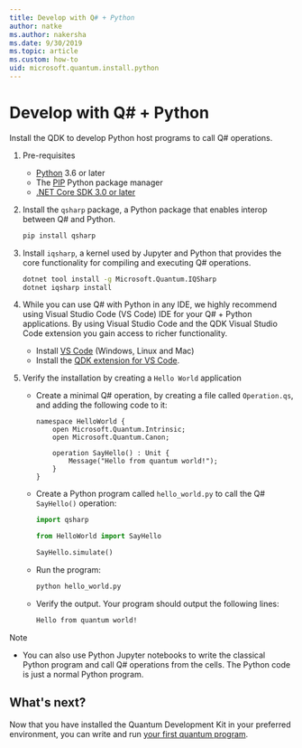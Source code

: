 ```yaml
---
title: Develop with Q# + Python
author: natke
ms.author: nakersha
ms.date: 9/30/2019
ms.topic: article
ms.custom: how-to
uid: microsoft.quantum.install.python
---
```


# Develop with Q# + Python

Install the QDK to develop Python host programs to call Q# operations.

1. Pre-requisites

    - [Python](https://www.python.org/downloads/) 3.6 or later
    - The [PIP](https://pip.pypa.io/en/stable/installing) Python package manager
    - [.NET Core SDK 3.0 or later](https://www.microsoft.com/net/download)


1. Install the `qsharp` package, a Python package that enables interop between Q# and Python.

    ```bash
    pip install qsharp
    ```

1. Install `iqsharp`, a kernel used by Jupyter and Python that provides the core functionality for compiling and executing Q# operations.

    ```bash
    dotnet tool install -g Microsoft.Quantum.IQSharp
    dotnet iqsharp install
    ```
  
1. While you can use Q# with Python in any IDE, we highly recommend using Visual Studio Code (VS Code) IDE for your Q# + Python applications. By using Visual Studio Code and the QDK Visual Studio Code extension you gain access to richer functionality.

    - Install [VS Code](https://code.visualstudio.com/download) (Windows, Linux and Mac)
    - Install the [QDK extension for VS Code](https://marketplace.visualstudio.com/items?itemName=quantum.quantum-devkit-vscode).

1. Verify the installation by creating a `Hello World` application

    - Create a minimal Q# operation, by creating a file called `Operation.qs`, and adding the following code to it:

        ```qsharp
        namespace HelloWorld {
            open Microsoft.Quantum.Intrinsic;
            open Microsoft.Quantum.Canon;

            operation SayHello() : Unit {
                Message("Hello from quantum world!");
            }
        }
        ```

    - Create a Python program called `hello_world.py` to call the Q# `SayHello()` operation:

        ```python
        import qsharp

        from HelloWorld import SayHello

        SayHello.simulate()
        ```

    - Run the program:

        ```bash
        python hello_world.py
        ```

    - Verify the output. Your program should output the following lines:

        ```bash
        Hello from quantum world!
       ```


> [!NOTE]
> * You can also use Python Jupyter notebooks to write the classical Python program and call Q# operations from the cells. The Python code is just a normal Python program.

## What's next?

Now that you have installed the Quantum Development Kit in your preferred environment, you can write and run [your first quantum program](xref:microsoft.quantum.write-program).

